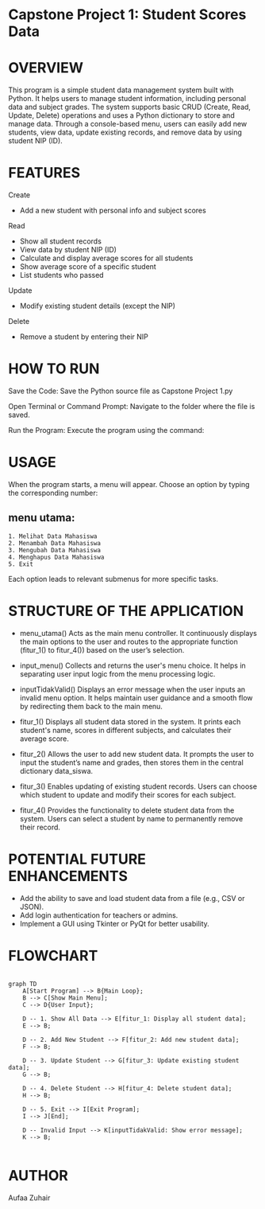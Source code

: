 # Capstone Project 1: Student Scores Data

# OVERVIEW
This program is a simple student data management system built with Python. It helps users to manage student information, including personal data and subject grades. The system supports basic CRUD (Create, Read, Update, Delete) operations and uses a Python dictionary to store and manage data. Through a console-based menu, users can easily add new students, view data, update existing records, and remove data by using student NIP (ID).

# FEATURES
Create
  - Add a new student with personal info and subject scores

Read
  - Show all student records
  - View data by student NIP (ID)
  - Calculate and display average scores for all students
  - Show average score of a specific student
  - List students who passed

Update
  - Modify existing student details (except the NIP)

Delete
  - Remove a student by entering their NIP

# HOW TO RUN
Save the Code: Save the Python source file as Capstone Project 1.py

Open Terminal or Command Prompt: Navigate to the folder where the file is saved.

Run the Program: Execute the program using the command:

# USAGE
When the program starts, a menu will appear. Choose an option by typing the corresponding number:

## menu utama:
    1. Melihat Data Mahasiswa
    2. Menambah Data Mahasiswa
    3. Mengubah Data Mahasiswa
    4. Menghapus Data Mahasiswa
    5. Exit
    
Each option leads to relevant submenus for more specific tasks.

# STRUCTURE OF THE APPLICATION
  - menu_utama()
    Acts as the main menu controller. It continuously displays the main options to the user and routes to the appropriate function (fitur_1() to fitur_4()) based on the user’s selection.

  - input_menu()
    Collects and returns the user's menu choice. It helps in separating user input logic from the menu processing logic.

  - inputTidakValid()
    Displays an error message when the user inputs an invalid menu option. It helps maintain user guidance and a smooth flow by redirecting them back to the main menu.

  - fitur_1()
    Displays all student data stored in the system. It prints each student's name, scores in different subjects, and calculates their average score.

  - fitur_2()
    Allows the user to add new student data. It prompts the user to input the student’s name and grades, then stores them in the central dictionary data_siswa.

  - fitur_3()
    Enables updating of existing student records. Users can choose which student to update and modify their scores for each subject.

  - fitur_4()
    Provides the functionality to delete student data from the system. Users can select a student by name to permanently remove their record.

# POTENTIAL FUTURE ENHANCEMENTS
  - Add the ability to save and load student data from a file (e.g., CSV or JSON).
  - Add login authentication for teachers or admins.
  - Implement a GUI using Tkinter or PyQt for better usability.

# FLOWCHART

```mermaid

graph TD
    A[Start Program] --> B{Main Loop};
    B --> C[Show Main Menu];
    C --> D{User Input};

    D -- 1. Show All Data --> E[fitur_1: Display all student data];
    E --> B;

    D -- 2. Add New Student --> F[fitur_2: Add new student data];
    F --> B;

    D -- 3. Update Student --> G[fitur_3: Update existing student data];
    G --> B;

    D -- 4. Delete Student --> H[fitur_4: Delete student data];
    H --> B;

    D -- 5. Exit --> I[Exit Program];
    I --> J[End];

    D -- Invalid Input --> K[inputTidakValid: Show error message];
    K --> B;


```

# AUTHOR
Aufaa Zuhair 
